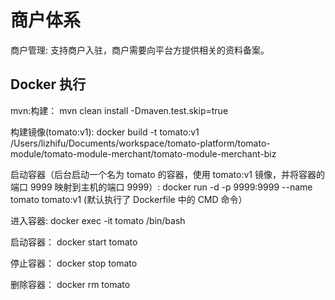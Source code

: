 # 商户体系

商户管理: 支持商户入驻，商户需要向平台方提供相关的资料备案。

## Docker 执行

mvn:构建：
mvn clean install -Dmaven.test.skip=true

构建镜像(tomato:v1):
docker build -t tomato:v1 /Users/lizhifu/Documents/workspace/tomato-platform/tomato-module/tomato-module-merchant/tomato-module-merchant-biz

启动容器（后台启动一个名为 tomato 的容器，使用 tomato:v1 镜像，并将容器的端口 9999 映射到主机的端口 9999）:
docker run -d -p 9999:9999 --name tomato tomato:v1 (默认执行了 Dockerfile 中的 CMD 命令）

进入容器:
docker exec -it tomato /bin/bash

启动容器：
docker start tomato

停止容器：
docker stop tomato

删除容器：
docker rm tomato
